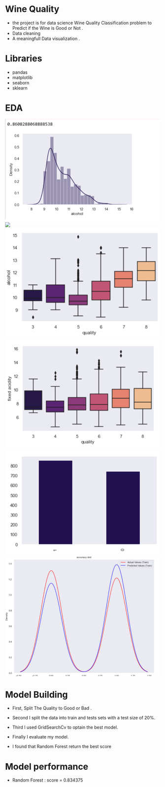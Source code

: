 # Wine Quality

* the project is for data science Wine Quality Classification problem to Predict if the Wine is Good or Not .
* Data cleaning 
* A meaningfull Data visualization . 
  
# Libraries 
  * pandas 
  * matplotlib    
  * seaborn 
  * sklearn 
  
  
# EDA 

![](https://github.com/AhmedKKhalid/Wine-Quality/blob/main/Images/0.PNG)  ![](https://github.com/AhmedKKhalid/Wine-Quality/blob/main/Images/1.PNG)  ![](https://github.com/AhmedKKhalid/Wine-Quality/blob/main/Images/2.PNG)  ![](https://github.com/AhmedKKhalid/Wine-Quality/blob/main/Images/3.PNG)
![](https://github.com/AhmedKKhalid/Wine-Quality/blob/main/Images/4.PNG) ![](https://github.com/AhmedKKhalid/Wine-Quality/blob/main/Images/5.PNG)

# Model Building 
  * First, Split The Quality to Good or Bad .
  * Second I split the data into train and tests sets with a test size of 20%. 
  * Third I used GridSearchCv to optain the best model.
  * Finally I evaluate my model. 
 
 * I found that Random Forest return the best score 
 
 # Model performance 
  * Random Forest : score = 0.834375

